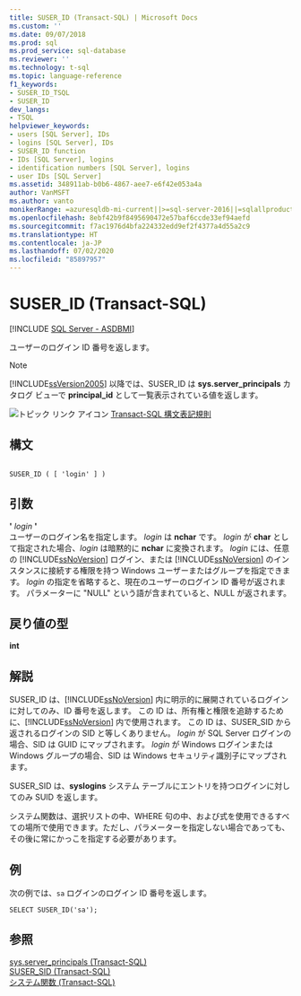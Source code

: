 ```yaml
---
title: SUSER_ID (Transact-SQL) | Microsoft Docs
ms.custom: ''
ms.date: 09/07/2018
ms.prod: sql
ms.prod_service: sql-database
ms.reviewer: ''
ms.technology: t-sql
ms.topic: language-reference
f1_keywords:
- SUSER_ID_TSQL
- SUSER_ID
dev_langs:
- TSQL
helpviewer_keywords:
- users [SQL Server], IDs
- logins [SQL Server], IDs
- SUSER_ID function
- IDs [SQL Server], logins
- identification numbers [SQL Server], logins
- user IDs [SQL Server]
ms.assetid: 348911ab-b0b6-4867-aee7-e6f42e053a4a
author: VanMSFT
ms.author: vanto
monikerRange: =azuresqldb-mi-current||>=sql-server-2016||=sqlallproducts-allversions||>=sql-server-linux-2017
ms.openlocfilehash: 8ebf42b9f8495690472e57baf6ccde33ef94aefd
ms.sourcegitcommit: f7ac1976d4bfa224332edd9ef2f4377a4d55a2c9
ms.translationtype: HT
ms.contentlocale: ja-JP
ms.lasthandoff: 07/02/2020
ms.locfileid: "85897957"
---
```

# <a name="suser_id-transact-sql"></a>SUSER_ID (Transact-SQL)
[!INCLUDE [SQL Server - ASDBMI](../../includes/applies-to-version/sql-asdbmi.md)]

  ユーザーのログイン ID 番号を返します。  
  
> [!NOTE]  
>  [!INCLUDE[ssVersion2005](../../includes/ssversion2005-md.md)] 以降では、SUSER_ID は **sys.server_principals** カタログ ビューで **principal_id** として一覧表示されている値を返します。  
  
 ![トピック リンク アイコン](../../database-engine/configure-windows/media/topic-link.gif "トピック リンク アイコン") [Transact-SQL 構文表記規則](../../t-sql/language-elements/transact-sql-syntax-conventions-transact-sql.md)  
  
## <a name="syntax"></a>構文  
  
```  
  
SUSER_ID ( [ 'login' ] )   
```  
  
## <a name="arguments"></a>引数  
 **'** *login* **'**  
 ユーザーのログイン名を指定します。 *login* は **nchar** です。 *login* が **char** として指定された場合、*login* は暗黙的に **nchar** に変換されます。 *login* には、任意の [!INCLUDE[ssNoVersion](../../includes/ssnoversion-md.md)] ログイン、または [!INCLUDE[ssNoVersion](../../includes/ssnoversion-md.md)] のインスタンスに接続する権限を持つ Windows ユーザーまたはグループを指定できます。 *login* の指定を省略すると、現在のユーザーのログイン ID 番号が返されます。 パラメーターに "NULL" という語が含まれていると、NULL が返されます。  
  
## <a name="return-types"></a>戻り値の型  
 **int**  
  
## <a name="remarks"></a>解説  
 SUSER_ID は、[!INCLUDE[ssNoVersion](../../includes/ssnoversion-md.md)] 内に明示的に展開されているログインに対してのみ、ID 番号を返します。 この ID は、所有権と権限を追跡するために、[!INCLUDE[ssNoVersion](../../includes/ssnoversion-md.md)] 内で使用されます。 この ID は、SUSER_SID から返されるログインの SID と等しくありません。 *login* が SQL Server ログインの場合、SID は GUID にマップされます。 *login* が Windows ログインまたは Windows グループの場合、SID は Windows セキュリティ識別子にマップされます。  
  
 SUSER_SID は、**syslogins** システム テーブルにエントリを持つログインに対してのみ SUID を返します。  
  
 システム関数は、選択リストの中、WHERE 句の中、および式を使用できるすべての場所で使用できます。ただし、パラメーターを指定しない場合であっても、その後に常にかっこを指定する必要があります。  
  
## <a name="examples"></a>例  
 次の例では、`sa` ログインのログイン ID 番号を返します。  
  
```  
SELECT SUSER_ID('sa');  
```  
  
## <a name="see-also"></a>参照  
 [sys.server_principals &#40;Transact-SQL&#41;](../../relational-databases/system-catalog-views/sys-server-principals-transact-sql.md)   
 [SUSER_SID &#40;Transact-SQL&#41;](../../t-sql/functions/suser-sid-transact-sql.md)   
 [システム関数 &#40;Transact-SQL&#41;](../../relational-databases/system-functions/system-functions-category-transact-sql.md)  
  
  
